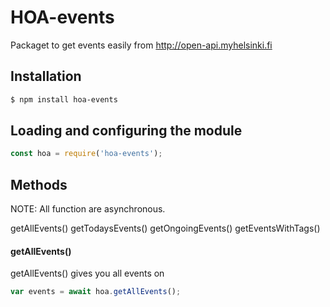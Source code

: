 HOA-events
==========

Packaget to get events easily from http://open-api.myhelsinki.fi

## Installation

```sh
$ npm install hoa-events
```

## Loading and configuring the module

```js
const hoa = require('hoa-events');
```

## Methods

NOTE: All function are asynchronous.

getAllEvents()
getTodaysEvents()
getOngoingEvents()
getEventsWithTags()


#### getAllEvents()

getAllEvents() gives you all events on 
```js
var events = await hoa.getAllEvents();
```